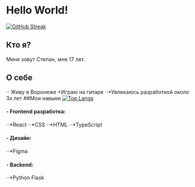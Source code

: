 # Hello World!
[![GitHub Streak](https://github-readme-streak-stats.herokuapp.com/?user=TeodorDevios&theme=merko)](https://git.io/streak-stats)
## Кто я?
Меня зовут Степан, мне 17 лет. 
## О себе
⋅⋅ Живу в Воронеже
+Играю на гитаре
⋅⋅*Увлекаюсь разработкой около 3х лет
##Мои навыки
[![Top Langs](https://github-readme-stats.vercel.app/api/top-langs/?username=TeodorDevios&theme=merko)](https://github.com/anuraghazra/github-readme-stats)
#### - Frontend разработка: 
⋅⋅*React
⋅⋅*CSS
⋅⋅*HTML
⋅⋅*TypeScript
#### - Дизайн:
⋅⋅*Figma
#### - Backend: 
⋅⋅*Python Flask

